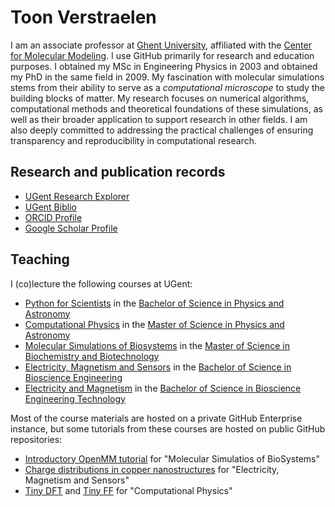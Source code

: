 # Toon Verstraelen

I am an associate professor at [Ghent University](https://www.ugent.be/), affiliated with the [Center for Molecular Modeling](https://molmod.ugent.be/).
I use GitHub primarily for research and education purposes.
I obtained my MSc in Engineering Physics in 2003 and obtained my PhD in the same field in 2009.
My fascination with molecular simulations stems from their ability to serve as a *computational microscope* to study the building blocks of matter.
My research focuses on numerical algorithms, computational methods and theoretical foundations of these simulations, as well as their broader application to support research in other fields.
I am also deeply committed to addressing the practical challenges of ensuring transparency and reproducibility in computational research.


## Research and publication records

- [UGent Research Explorer](https://research.ugent.be/web/person/toon-verstraelen-0/en)
- [UGent Biblio](https://biblio.ugent.be/person/F6DA9612-F0ED-11E1-A9DE-61C894A0A6B4)
- [ORCID Profile](https://orcid.org/0000-0001-9288-5608)
- [Google Scholar Profile](https://scholar.google.com/citations?user=y0ZBOGoAAAAJ&hl=en)


## Teaching

I (co)lecture the following courses at UGent:

- [Python for Scientists](https://studiekiezer.ugent.be/2024/studiefiche/en/C004212) in the [Bachelor of Science in Physics and Astronomy](https://studiekiezer.ugent.be/2024/bachelor-of-science-in-physics-and-astronomy)
- [Computational Physics](https://studiekiezer.ugent.be/2025/studiefiche/en/C004504) in the [Master of Science in Physics and Astronomy](https://studiekiezer.ugent.be/2025/master-of-science-in-physics-and-astronomy-CMPHYS-en)
- [Molecular Simulations of Biosystems](https://studiekiezer.ugent.be/2025/studiefiche/en/C002727) in the [Master of Science in Biochemistry and Biotechnology](https://studiekiezer.ugent.be/2025/master-of-science-in-biochemistry-and-biotechnology-en)
- [Electricity, Magnetism and Sensors](https://studiekiezer.ugent.be/2025/studiefiche/en/I002429) in the [Bachelor of Science in Bioscience Engineering](https://studiekiezer.ugent.be/2025/bachelor-of-science-in-bioscience-engineering)
- [Electricity and Magnetism](https://studiekiezer.ugent.be/2025/studiefiche/en/I700209) in the [Bachelor of Science in Bioscience Engineering Technology](https://studiekiezer.ugent.be/2025/bachelor-of-science-in-bioscience-engineering-technology)

Most of the course materials are hosted on a private GitHub Enterprise instance, but some tutorials from these courses are hosted on public GitHub repositories:

- [Introductory OpenMM tutorial](https://github.com/molmod/openmm-tutorial-msbs) for "Molecular Simulatios of BioSystems"
- [Charge distributions in copper nanostructures](https://github.com/molmod/chargedist) for "Electricity, Magnetism and Sensors"
- [Tiny DFT](https://github.com/theochem/tinydft) and [Tiny FF](https://github.com/molmod/tinyff/) for "Computational Physics"
